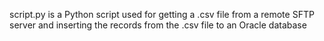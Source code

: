 script.py is a Python script used for getting a .csv file from a remote SFTP server and inserting the records from the .csv file to an Oracle database
